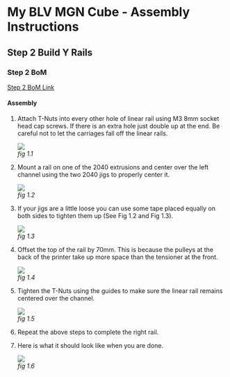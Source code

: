 # My BLV MGN Cube - Assembly Instructions

## Step 2 Build Y Rails

### Step 2 BoM

[Step 2 BoM Link](https://docs.google.com/spreadsheets/d/e/2PACX-1vTVx7BvB3V7CozF2l4eWkNntWrHSjOawmrsi_bRSVxQLIGVlfZTYEGp8a6fHpENV6hV2cn9PrDLHHl0/pubhtml?gid=573645883&single=true)

#### Assembly

1. Attach T-Nuts into every other hole of linear rail using M3 8mm socket head cap screws. If there is an extra hole just double up at the end. Be careful not to let the carriages fall off the linear rails.

    ![](img/02-LinRlWnuts.jpeg)\
    *fig 1.1*

2. Mount a rail on one of the 2040 extrusions and center over the left channel using the two 2040 jigs to properly center it.

    ![](img/02-LinRExtWJigs.jpeg)\
    *fig 1.2*

3. If your jigs are a little loose you can use some tape placed equally on both sides to tighten them up (See Fig 1.2 and Fig 1.3).


    ![](img/02-JigTapeFix.jpeg)\
    *fig 1.3*


4. Offset the top of the rail by 70mm. This is because the pulleys at the back of the printer take up more space than the tensioner at the front.

    ![](img/02-70mmOffset.jpeg)\
    *fig 1.4*


5. Tighten the T-Nuts using the guides to make sure the linear rail remains centered over the channel.

    ![](img/02-TightenRails.jpeg)\
    *fig 1.5*


6. Repeat the above steps to complete the right rail.

7. Here is what it should look like when you are done.

    ![](img/02-LTRTRailsOnExtr.jpeg)\
    *fig 1.6*
